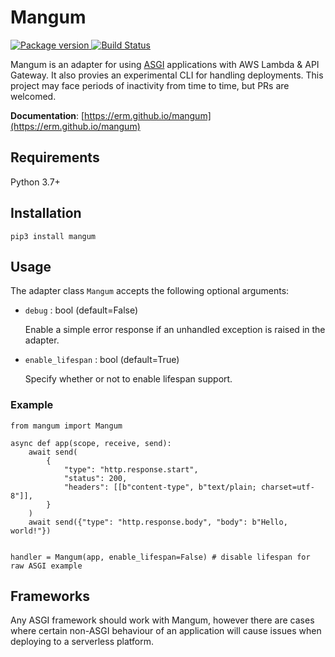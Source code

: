# Mangum

<a href="https://pypi.org/project/mangum/">
    <img src="https://badge.fury.io/py/mangum.svg" alt="Package version">
</a>
<a href="https://travis-ci.org/erm/mangum">
    <img src="https://travis-ci.org/erm/mangum.svg?branch=master" alt="Build Status">
</a>

Mangum is an adapter for using [ASGI](https://asgi.readthedocs.io/en/latest/) applications with AWS Lambda & API Gateway. It also provies an experimental CLI for handling deployments. This project may face periods of inactivity from time to time, but PRs are welcomed.

**Documentation**: [https://erm.github.io/mangum](https://erm.github.io/mangum)

## Requirements

Python 3.7+

## Installation

```shell
pip3 install mangum
```

## Usage

The adapter class `Mangum` accepts the following optional arguments:

- `debug` : bool (default=False)
    
    Enable a simple error response if an unhandled exception is raised in the adapter.

- `enable_lifespan` : bool (default=True)
    
    Specify whether or not to enable lifespan support.

### Example

```python3
from mangum import Mangum

async def app(scope, receive, send):
    await send(
        {
            "type": "http.response.start",
            "status": 200,
            "headers": [[b"content-type", b"text/plain; charset=utf-8"]],
        }
    )
    await send({"type": "http.response.body", "body": b"Hello, world!"})


handler = Mangum(app, enable_lifespan=False) # disable lifespan for raw ASGI example
```


## Frameworks

Any ASGI framework should work with Mangum, however there are cases where certain non-ASGI behaviour of an application will cause issues when deploying to a serverless platform.
